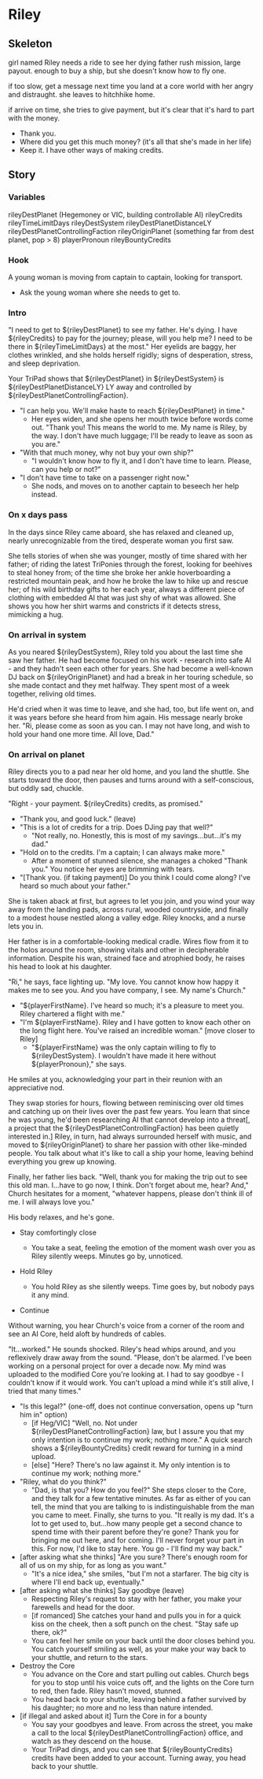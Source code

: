 # Riley

## Skeleton

girl named Riley needs a ride to see her dying father
rush mission, large payout. enough to buy a ship, but she doesn't know how to fly one.

if too slow, get a message next time you land at a core world with her angry and distraught. she leaves to hitchhike home.

if arrive on time, she tries to give payment, but it's clear that it's hard to part with the money.
- Thank you.
- Where did you get this much money? (it's all that she's made in her life)
- Keep it. I have other ways of making credits.

## Story

### Variables

rileyDestPlanet (Hegemoney or VIC, building controllable AI)
rileyCredits
rileyTimeLimitDays
rileyDestSystem
rileyDestPlanetDistanceLY
rileyDestPlanetControllingFaction
rileyOriginPlanet (something far from dest planet, pop > 8)
playerPronoun
rileyBountyCredits

### Hook

A young woman is moving from captain to captain, looking for transport.

- Ask the young woman where she needs to get to.

### Intro

"I need to get to ${rileyDestPlanet} to see my father. He's dying. I have ${rileyCredits} to pay for the journey; please, will you help me? I need to be there in ${rileyTimeLimitDays} at the most." Her eyelids are baggy, her clothes wrinkled, and she holds herself rigidly; signs of desperation, stress, and sleep deprivation.

Your TriPad shows that ${rileyDestPlanet} in ${rileyDestSystem} is ${rileyDestPlanetDistanceLY} LY away and controlled by ${rileyDestPlanetControllingFaction}.

- "I can help you. We'll make haste to reach ${rileyDestPlanet} in time."
  - Her eyes widen, and she opens her mouth twice before words come out. "Thank you! This means the world to me. My name is Riley, by the way. I don't have much luggage; I'll be ready to leave as soon as you are."
- "With that much money, why not buy your own ship?"
  - "I wouldn't know how to fly it, and I don't have time to learn. Please, can you help or not?"
- "I don't have time to take on a passenger right now."
  - She nods, and moves on to another captain to beseech her help instead.

### On x days pass

In the days since Riley came aboard, she has relaxed and cleaned up, nearly unrecognizable from the tired, desperate woman you first saw.

She tells stories of when she was younger, mostly of time shared with her father; of riding the latest TriPonies through the forest, looking for beehives to steal honey from; of the time she broke her ankle hoverboarding a restricted mountain peak, and how he broke the law to hike up and rescue her; of his wild birthday gifts to her each year, always a different piece of clothing with embedded AI that was just shy of what was allowed. She shows you how her shirt warms and constricts if it detects stress, mimicking a hug.

### On arrival in system

As you neared ${rileyDestSystem}, Riley told you about the last time she saw her father. He had become focused on his work - research into safe AI - and they hadn't seen each other for years. She had become a well-known DJ back on ${rileyOriginPlanet} and had a break in her touring schedule, so she made contact and they met halfway. They spent most of a week together, reliving old times.

He'd cried when it was time to leave, and she had, too, but life went on, and it was years before she heard from him again. His message nearly broke her. "Ri, please come as soon as you can. I may not have long, and wish to hold your hand one more time. All love, Dad."


### On arrival on planet

Riley directs you to a pad near her old home, and you land the shuttle. She starts toward the door, then pauses and turns around with a self-conscious, but oddly sad, chuckle.

"Right - your payment. ${rileyCredits} credits, as promised."

- "Thank you, and good luck." (leave)
- "This is a lot of credits for a trip. Does DJing pay that well?"
  - "Not really, no. Honestly, this is most of my savings...but...it's my dad."
- "Hold on to the credits. I'm a captain; I can always make more."
  - After a moment of stunned silence, she manages a choked "Thank you." You notice her eyes are brimming with tears. 
- "[Thank you. (if taking payment)] Do you think I could come along? I've heard so much about your father."

She is taken aback at first, but agrees to let you join, and you wind your way away from the landing pads, across rural, wooded countryside, and finally to a modest house nestled along a valley edge. Riley knocks, and a nurse lets you in.

Her father is in a comfortable-looking medical cradle. Wires flow from it to the holos around the room, showing vitals and other in decipherable information. Despite his wan, strained face and atrophied body, he raises his head to look at his daughter.

"Ri," he says, face lighting up. "My love. You cannot know how happy it makes me to see you. And you have company, I see. My name's Church."

- "${playerFirstName}. I've heard so much; it's a pleasure to meet you. Riley chartered a flight with me."
- "I'm ${playerFirstName}. Riley and I have gotten to know each other on the long flight here. You've raised an incredible woman." [move closer to Riley]
  - "${playerFirstName} was the only captain willing to fly to ${rileyDestSystem}. I wouldn't have made it here without ${playerPronoun}," she says.
  
He smiles at you, acknowledging your part in their reunion with an appreciative nod.

They swap stories for hours, flowing between reminiscing over old times and catching up on their lives over the past few years. You learn that since he was young, he'd been researching AI that cannot develop into a threat[, a project that the ${rileyDestPlanetControllingFaction} has been quietly interested in.] Riley, in turn, had always surrounded herself with music, and moved to ${rileyOriginPlanet} to share her passion with other like-minded people. You talk about what it's like to call a ship your home, leaving behind everything you grew up knowing.

Finally, her father lies back. "Well, thank you for making the trip out to see this old man. I...have to go now, I think. Don't forget about me, hear? And," Church hesitates for a moment, "whatever happens, please don't think ill of me. I will always love you."

His body relaxes, and he's gone.

- Stay comfortingly close
  - You take a seat, feeling the emotion of the moment wash over you as Riley silently weeps. Minutes go by, unnoticed.
- Hold Riley
  - You hold Riley as she silently weeps. Time goes by, but nobody pays it any mind.

- Continue

Without warning, you hear Church's voice from a corner of the room and see an AI Core, held aloft by hundreds of cables. 

"It...worked." He sounds shocked. Riley's head whips around, and you reflexively draw away from the sound. "Please, don't be alarmed. I've been working on a personal project for over a decade now. My mind was uploaded to the modified Core you're looking at. I had to say goodbye - I couldn't know if it would work. You can't upload a mind while it's still alive, I tried that many times."

- "Is this legal?" (one-off, does not continue conversation, opens up "turn him in" option)
  - [if Heg/VIC] "Well, no. Not under ${rileyDestPlanetControllingFaction} law, but I assure you that my only intention is to continue my work; nothing more."
    A quick search shows a ${rileyBountyCredits} credit reward for turning in a mind upload.
  - [else] "Here? There's no law against it. My only intention is to continue my work; nothing more."
- "Riley, what do you think?"
  - "Dad, is that you? How do you feel?"
    She steps closer to the Core, and they talk for a few tentative minutes. As far as either of you can tell, the mind that you are talking to is indistinguishable from the man you came to meet.
    Finally, she turns to you. "It really is my dad. It's a lot to get used to, but...how many people get a second chance to spend time with their parent before they're gone? Thank you for bringing me out here, and for coming. I'll never forget your part in this. For now, I'd like to stay here. You go - I'll find my way back."
- [after asking what she thinks] "Are you sure? There's enough room for all of us on my ship, for as long as you want."
  - "It's a nice idea," she smiles, "but I'm not a starfarer. The big city is where I'll end back up, eventually."
- [after asking what she thinks] Say goodbye (leave)
  - Respecting Riley's request to stay with her father, you make your farewells and head for the door.
  - [if romanced] She catches your hand and pulls you in for a quick kiss on the cheek, then a soft punch on the chest. "Stay safe up there, ok?"
  - You can feel her smile on your back until the door closes behind you. You catch yourself smiling as well, as your make your way back to your shuttle, and return to the stars. 
- Destroy the Core
  - You advance on the Core and start pulling out cables. Church begs for you to stop until his voice cuts off, and the lights on the Core turn to red, then fade. Riley hasn't moved, stunned.
  - You head back to your shuttle, leaving behind a father survived by his daughter; no more and no less than nature intended.
- [if illegal and asked about it] Turn the Core in for a bounty
  - You say your goodbyes and leave. From across the street, you make a call to the local ${rileyDestPlanetControllingFaction} office, and watch as they descend on the house.
  - Your TriPad dings, and you can see that ${rileyBountyCredits} credits have been added to your account. Turning away, you head back to your shuttle.